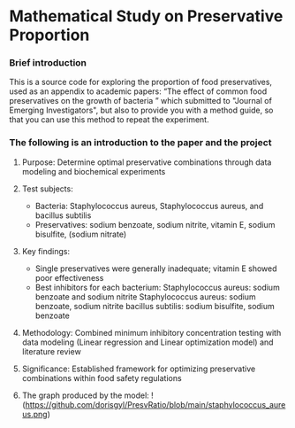 # Mathematical Study on Preservative Proportion

### Brief introduction
This is a source code for exploring the proportion of food preservatives, used as an appendix to academic papers: “The effect of common food preservatives on the growth of bacteria ” which submitted to "Journal of Emerging Investigators", but also to provide you with a method guide, so that you can use this method to repeat the experiment.

### The following is an introduction to the paper and the project
1. Purpose: Determine optimal preservative combinations through data modeling and biochemical experiments

2. Test subjects:
   - Bacteria: Staphylococcus aureus, Staphylococcus aureus, and bacillus subtilis
   - Preservatives: sodium benzoate, sodium nitrite, vitamin E, sodium bisulfite, (sodium nitrate)

3. Key findings:
   - Single preservatives were generally inadequate; vitamin E showed poor effectiveness
   - Best inhibitors for each bacterium:
    Staphylococcus aureus: sodium benzoate and sodium nitrite
   Staphylococcus aureus: sodium benzoate, sodium nitrite
    bacillus subtilis: sodium bisulfite, sodium benzoate

4. Methodology: Combined minimum inhibitory concentration testing with data modeling (Linear regression and Linear optimization model) and literature review

5. Significance: Established framework for optimizing preservative combinations within food safety regulations

6. The graph produced by the model:
!(https://github.com/dorisgyl/PresvRatio/blob/main/staphylococcus_aureus.png)
